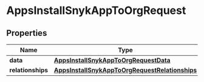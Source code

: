 

# AppsInstallSnykAppToOrgRequest


## Properties

| Name | Type | Description | Notes |
|------------ | ------------- | ------------- | -------------|
|**data** | [**AppsInstallSnykAppToOrgRequestData**](AppsInstallSnykAppToOrgRequestData.md) |  |  |
|**relationships** | [**AppsInstallSnykAppToOrgRequestRelationships**](AppsInstallSnykAppToOrgRequestRelationships.md) |  |  |



